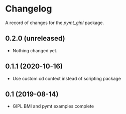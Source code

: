 # Changelog

A record of changes for the *pymt_gipl* package.

## 0.2.0 (unreleased)

- Nothing changed yet.


## 0.1.1 (2020-10-16)

- Use custom cd context instead of scripting package


## 0.1 (2019-08-14)

- GIPL BMI and pymt examples complete
